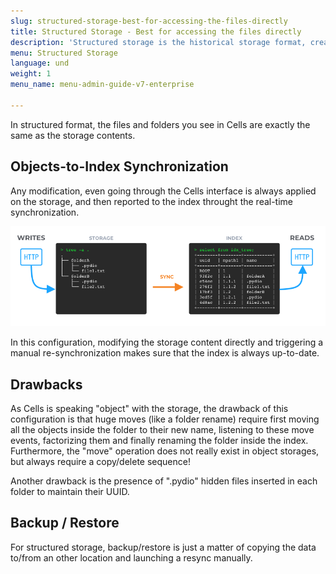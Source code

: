```yaml
---
slug: structured-storage-best-for-accessing-the-files-directly
title: Structured Storage - Best for accessing the files directly
description: 'Structured storage is the historical storage format, creating files and folders on the filesystem exactly as you see them in the interface.'
menu: Structured Storage
language: und
weight: 1
menu_name: menu-admin-guide-v7-enterprise

---
```

In structured format, the files and folders you see in Cells are exactly the same as the storage contents.

## Objects-to-Index Synchronization

Any modification, even going through the Cells interface is always applied on the storage, and then reported to the index throught the real-time synchronization. 

![](../../images/4_connecting_your_storage/datasource-format-struct.png)

In this configuration, modifying the storage content directly and triggering a manual re-synchronization makes sure that the index is always up-to-date.

## Drawbacks

As Cells is speaking "object" with the storage, the drawback of this configuration is that huge moves (like a folder rename) require first moving all the objects inside the folder to their new name, listening to these move events, factorizing them and finally renaming the folder inside the index. Furthermore, the "move" operation does not really exist in object storages, but always require a copy/delete sequence!

Another drawback is the presence of ".pydio" hidden files inserted in each folder to maintain their UUID. 

## Backup / Restore

For structured storage, backup/restore is just a matter of copying the data to/from an other location and launching a resync manually.

